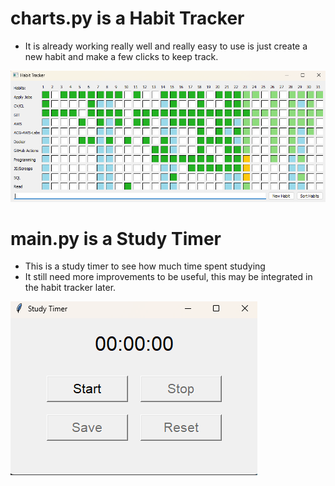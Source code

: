 # charts.py is a Habit Tracker
- It is already working really well and really easy to use is just create a new habit and make a few clicks to keep track.

![IMG_habit_tracker](https://github.com/rriquelme/study_timer/blob/main/img/habit_tracker.png?raw=true)

# main.py is a Study Timer
- This is a study timer to see how much time spent studying
- It still need more improvements to be useful, this may be integrated in the habit tracker later.

![IMG_study_timer](https://github.com/rriquelme/study_timer/blob/main/img/study_timer.png?raw=true)

